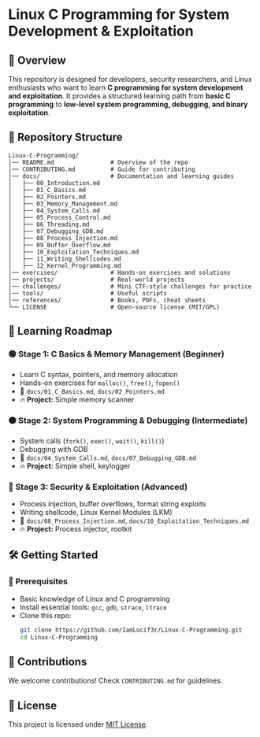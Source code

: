 # Linux C Programming for System Development & Exploitation

## 📌 Overview
This repository is designed for developers, security researchers, and Linux enthusiasts who want to learn **C programming for system development and exploitation**. It provides a structured learning path from **basic C programming** to **low-level system programming, debugging, and binary exploitation**.

## 📂 Repository Structure
```
Linux-C-Programming/
│── README.md                # Overview of the repo
│── CONTRIBUTING.md          # Guide for contributing
│── docs/                    # Documentation and learning guides
│   ├── 00_Introduction.md    
│   ├── 01_C_Basics.md      
│   ├── 02_Pointers.md       
│   ├── 03_Memory_Management.md  
│   ├── 04_System_Calls.md   
│   ├── 05_Process_Control.md
│   ├── 06_Threading.md     
│   ├── 07_Debugging_GDB.md  
│   ├── 08_Process_Injection.md  
│   ├── 09_Buffer_Overflow.md  
│   ├── 10_Exploitation_Techniques.md  
│   ├── 11_Writing_Shellcodes.md  
│   ├── 12_Kernel_Programming.md  
│── exercises/               # Hands-on exercises and solutions
│── projects/                # Real-world projects
│── challenges/              # Mini CTF-style challenges for practice
│── tools/                   # Useful scripts
│── references/              # Books, PDFs, cheat sheets
└── LICENSE                  # Open-source license (MIT/GPL)
```

## 🎯 Learning Roadmap
### 🟢 Stage 1: C Basics & Memory Management (Beginner)
- Learn C syntax, pointers, and memory allocation
- Hands-on exercises for `malloc()`, `free()`, `fopen()`
- 📂 `docs/01_C_Basics.md`, `docs/02_Pointers.md`
- 🔥 **Project:** Simple memory scanner

### 🟠 Stage 2: System Programming & Debugging (Intermediate)
- System calls (`fork()`, `exec()`, `wait()`, `kill()`)
- Debugging with GDB
- 📂 `docs/04_System_Calls.md`, `docs/07_Debugging_GDB.md`
- 🔥 **Project:** Simple shell, keylogger

### 🔴 Stage 3: Security & Exploitation (Advanced)
- Process injection, buffer overflows, format string exploits
- Writing shellcode, Linux Kernel Modules (LKM)
- 📂 `docs/08_Process_Injection.md`, `docs/10_Exploitation_Techniques.md`
- 🔥 **Project:** Process injector, rootkit

## 🛠️ Getting Started
### 🔹 Prerequisites
- Basic knowledge of Linux and C programming
- Install essential tools: `gcc`, `gdb`, `strace`, `ltrace`
- Clone this repo:
  ```bash
  git clone https://github.com/IamLucif3r/Linux-C-Programming.git
  cd Linux-C-Programming
  ```

## 🤝 Contributions
We welcome contributions! Check `CONTRIBUTING.md` for guidelines.

## 📜 License
This project is licensed under [MIT License](LICENSE).

